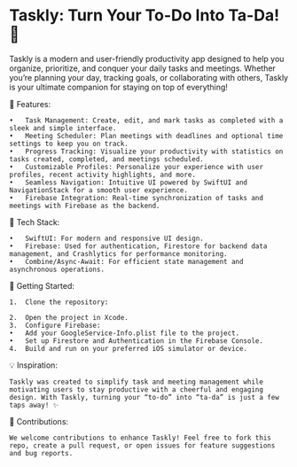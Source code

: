 # Taskly: Turn Your To-Do Into Ta-Da! 🎉
Taskly is a modern and user-friendly productivity app designed to help you organize, prioritize, and conquer your daily tasks and meetings. Whether you’re planning your day, tracking goals, or collaborating with others, Taskly is your ultimate companion for staying on top of everything!

🌟 Features:

	•	Task Management: Create, edit, and mark tasks as completed with a sleek and simple interface.
	•	Meeting Scheduler: Plan meetings with deadlines and optional time settings to keep you on track.
	•	Progress Tracking: Visualize your productivity with statistics on tasks created, completed, and meetings scheduled.
	•	Customizable Profiles: Personalize your experience with user profiles, recent activity highlights, and more.
	•	Seamless Navigation: Intuitive UI powered by SwiftUI and NavigationStack for a smooth user experience.
	•	Firebase Integration: Real-time synchronization of tasks and meetings with Firebase as the backend.

📱 Tech Stack:

	•	SwiftUI: For modern and responsive UI design.
	•	Firebase: Used for authentication, Firestore for backend data management, and Crashlytics for performance monitoring.
	•	Combine/Async-Await: For efficient state management and asynchronous operations.

🚀 Getting Started:

	1.	Clone the repository:
 
    2.	Open the project in Xcode.
	3.	Configure Firebase:
	•	Add your GoogleService-Info.plist file to the project.
	•	Set up Firestore and Authentication in the Firebase Console.
	4.	Build and run on your preferred iOS simulator or device.

💡 Inspiration:


    Taskly was created to simplify task and meeting management while motivating users to stay productive with a cheerful and engaging design. With Taskly, turning your “to-do” into “ta-da” is just a few taps away! ✨

🙌 Contributions:

    We welcome contributions to enhance Taskly! Feel free to fork this repo, create a pull request, or open issues for feature suggestions and bug reports.
